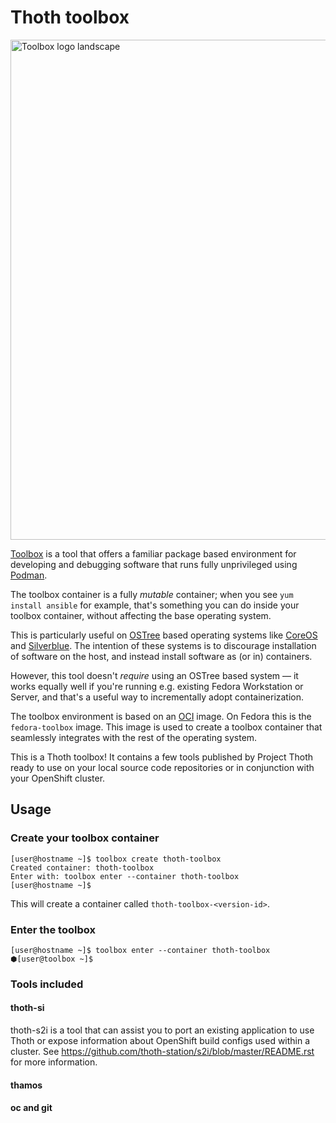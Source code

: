 # Thoth toolbox

<img src="https://raw.githubusercontent.com/containers/toolbox/master/data/logo/toolbox-logo-landscape.svg" alt="Toolbox logo landscape" width="800"/>

[Toolbox](https://github.com/containers/toolbox) is a tool that offers a
familiar package based environment for developing and debugging software that
runs fully unprivileged using [Podman](https://podman.io/).

The toolbox container is a fully *mutable* container; when you see
`yum install ansible` for example, that's something you can do inside your
toolbox container, without affecting the base operating system.

This is particularly useful on
[OSTree](https://ostree.readthedocs.io/en/latest/) based operating systems like
[CoreOS](https://coreos.fedoraproject.org/) and
[Silverblue](https://silverblue.fedoraproject.org/).  The intention of these
systems is to discourage installation of software on the host, and instead
install software as (or in) containers.

However, this tool doesn't *require* using an OSTree based system — it
works equally well if you're running e.g. existing Fedora Workstation or
Server, and that's a useful way to incrementally adopt containerization.

The toolbox environment is based on an [OCI](https://www.opencontainers.org/)
image. On Fedora this is the `fedora-toolbox` image. This image is used to
create a toolbox container that seamlessly integrates with the rest of the
operating system.

This is a Thoth toolbox! It contains a few tools published by Project Thoth
ready to use on your local source code repositories or in conjunction with
your OpenShift cluster.

## Usage

### Create your toolbox container

```shell
[user@hostname ~]$ toolbox create thoth-toolbox
Created container: thoth-toolbox
Enter with: toolbox enter --container thoth-toolbox
[user@hostname ~]$
```

This will create a container called `thoth-toolbox-<version-id>`.

### Enter the toolbox

```shell
[user@hostname ~]$ toolbox enter --container thoth-toolbox
⬢[user@toolbox ~]$
```

### Tools included

#### thoth-si

thoth-s2i is a tool that can assist you to port an existing application to use Thoth or expose information about
OpenShift build configs used within a cluster. See https://github.com/thoth-station/s2i/blob/master/README.rst for more
information.

#### thamos

#### oc and git